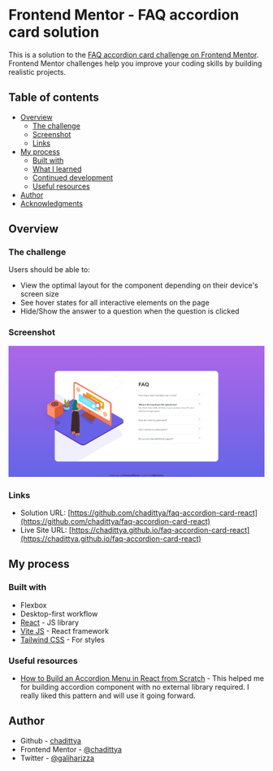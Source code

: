 # Frontend Mentor - FAQ accordion card solution

This is a solution to the [FAQ accordion card challenge on Frontend Mentor](https://www.frontendmentor.io/challenges/faq-accordion-card-XlyjD0Oam). Frontend Mentor challenges help you improve your coding skills by building realistic projects.

## Table of contents

- [Overview](#overview)
  - [The challenge](#the-challenge)
  - [Screenshot](#screenshot)
  - [Links](#links)
- [My process](#my-process)
  - [Built with](#built-with)
  - [What I learned](#what-i-learned)
  - [Continued development](#continued-development)
  - [Useful resources](#useful-resources)
- [Author](#author)
- [Acknowledgments](#acknowledgments)

## Overview

### The challenge

Users should be able to:

- View the optimal layout for the component depending on their device's screen size
- See hover states for all interactive elements on the page
- Hide/Show the answer to a question when the question is clicked

### Screenshot

![](./src/assets/images/screenshoot.png)

### Links

- Solution URL: [https://github.com/chadittya/faq-accordion-card-react](https://github.com/chadittya/faq-accordion-card-react)
- Live Site URL: [https://chadittya.github.io/faq-accordion-card-react](https://chadittya.github.io/faq-accordion-card-react)

## My process

### Built with

- Flexbox
- Desktop-first workflow
- [React](https://reactjs.org/) - JS library
- [Vite JS](https://vitejs.dev/) - React framework
- [Tailwind CSS](https://tailwindcss.com/) - For styles

### Useful resources

- [How to Build an Accordion Menu in React from Scratch](https://www.freecodecamp.org/news/build-accordion-menu-in-react-without-external-libraries/) - This helped me for building accordion component with no external library required. I really liked this pattern and will use it going forward.

## Author

- Github - [chadittya](https://github.com/chadittya)
- Frontend Mentor - [@chadittya](https://www.frontendmentor.io/profile/chadittya)
- Twitter - [@galiharizza](https://www.twitter.com/galiharizza)
